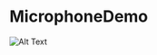 # MicrophoneDemo


![Alt Text](https://github.com/wangwei123456/MicrophoneDemo/screenshots/IMG_0789.PNG)
